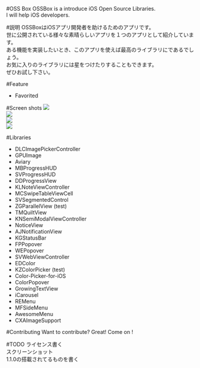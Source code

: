 #OSS Box
OSSBox is a introduce  iOS Open Source Libraries.  
I will help iOS developers.

#説明
OSSBoxはiOSアプリ開発者を助けるためのアプリです。  
世に公開されている様々な素晴らしいアプリを１つのアプリとして紹介しています。  
ある機能を実装したいとき、このアプリを使えば最高のライブラリにであるでしょう。  
お気に入りのライブラリには星をつけたりすることもできます。  
ぜひお試し下さい。  

#Feature
* Favorited 

#Screen shots
![](https://github.com/srea/ossbox/blob/master/screenShots/ver1.0.0/iOS%E3%82%B7%E3%83%9F%E3%83%A5%E3%83%AC%E3%83%BC%E3%82%BF%E3%81%AE%E3%82%B9%E3%82%AF%E3%83%AA%E3%83%BC%E3%83%B3%E3%82%B7%E3%83%A7%E3%83%83%E3%83%88%202013.03.31%2021.43.56.png?raw=true "")  
![](https://github.com/srea/ossbox/blob/master/screenShots/ver1.0.0/iOS%E3%82%B7%E3%83%9F%E3%83%A5%E3%83%AC%E3%83%BC%E3%82%BF%E3%81%AE%E3%82%B9%E3%82%AF%E3%83%AA%E3%83%BC%E3%83%B3%E3%82%B7%E3%83%A7%E3%83%83%E3%83%88%202013.03.31%2021.44.00.png?raw=true "")  
![](https://github.com/srea/ossbox/blob/master/screenShots/ver1.0.0/iOS%E3%82%B7%E3%83%9F%E3%83%A5%E3%83%AC%E3%83%BC%E3%82%BF%E3%81%AE%E3%82%B9%E3%82%AF%E3%83%AA%E3%83%BC%E3%83%B3%E3%82%B7%E3%83%A7%E3%83%83%E3%83%88%202013.03.31%2021.44.21.png?raw=true "")  
![](https://github.com/srea/ossbox/blob/master/screenShots/ver1.0.0/iOS%E3%82%B7%E3%83%9F%E3%83%A5%E3%83%AC%E3%83%BC%E3%82%BF%E3%81%AE%E3%82%B9%E3%82%AF%E3%83%AA%E3%83%BC%E3%83%B3%E3%82%B7%E3%83%A7%E3%83%83%E3%83%88%202013.03.31%2021.44.33.png?raw=true "")  


#Libraries
* DLCImagePickerController
* GPUImage
* Aviary
* MBProgressHUD
* SVProgressHUD
* DDProgressView
* KLNoteViewController
* MCSwipeTableViewCell
* SVSegmentedControl
* ZGParallelView (test)
* TMQuiltView
* KNSemiModalViewController
* NoticeView
* AJNotificationView
* KGStatusBar
* FPPopover
* WEPopover
* SVWebViewController
* EDColor
* KZColorPicker (test)
* Color-Picker-for-iOS
* ColorPopover
* GrowingTextView
* iCarousel
* REMenu
* MFSideMenu
* AwesomeMenu
* CXAImageSupport


#Contributing
Want to contribute? Great! Come on !



#TODO
ライセンス書く  
スクリーンショット  
1.1.0の搭載されてるものを書く  


